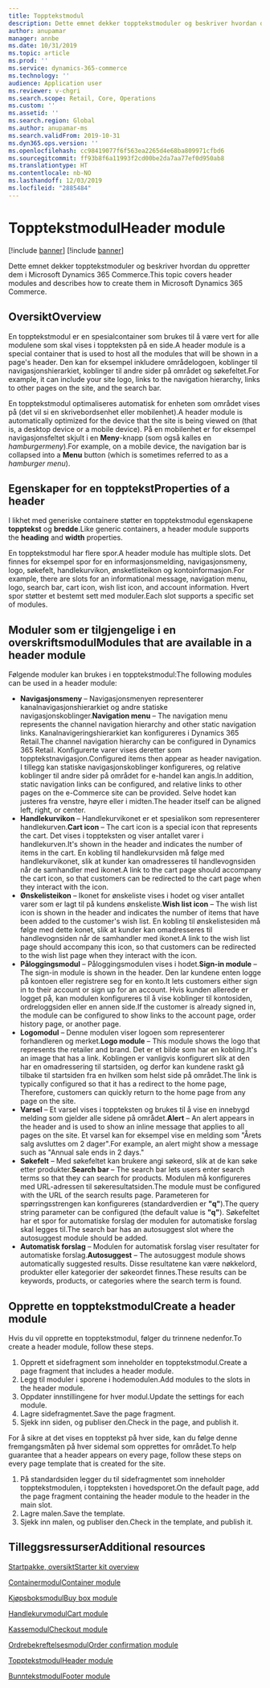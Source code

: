 ```yaml
---
title: Topptekstmodul
description: Dette emnet dekker topptekstmoduler og beskriver hvordan du oppretter dem i Microsoft Dynamics 365 Commerce.
author: anupamar
manager: annbe
ms.date: 10/31/2019
ms.topic: article
ms.prod: ''
ms.service: dynamics-365-commerce
ms.technology: ''
audience: Application user
ms.reviewer: v-chgri
ms.search.scope: Retail, Core, Operations
ms.custom: ''
ms.assetid: ''
ms.search.region: Global
ms.author: anupamar-ms
ms.search.validFrom: 2019-10-31
ms.dyn365.ops.version: ''
ms.openlocfilehash: cc98419077f6f563ea2265d4e68ba809971cfbd6
ms.sourcegitcommit: ff93b8f6a11993f2cd00be2da7aa77ef0d950ab8
ms.translationtype: HT
ms.contentlocale: nb-NO
ms.lasthandoff: 12/03/2019
ms.locfileid: "2885484"
---
```

# <a name="header-module"></a><span data-ttu-id="b0281-103">Topptekstmodul</span><span class="sxs-lookup"><span data-stu-id="b0281-103">Header module</span></span>

[!include [banner](includes/preview-banner.md)]
[!include [banner](includes/banner.md)]

<span data-ttu-id="b0281-104">Dette emnet dekker topptekstmoduler og beskriver hvordan du oppretter dem i Microsoft Dynamics 365 Commerce.</span><span class="sxs-lookup"><span data-stu-id="b0281-104">This topic covers header modules and describes how to create them in Microsoft Dynamics 365 Commerce.</span></span>

## <a name="overview"></a><span data-ttu-id="b0281-105">Oversikt</span><span class="sxs-lookup"><span data-stu-id="b0281-105">Overview</span></span>

<span data-ttu-id="b0281-106">En topptekstmodul er en spesialcontainer som brukes til å være vert for alle modulene som skal vises i toppteksten på en side.</span><span class="sxs-lookup"><span data-stu-id="b0281-106">A header module is a special container that is used to host all the modules that will be shown in a page's header.</span></span> <span data-ttu-id="b0281-107">Den kan for eksempel inkludere områdelogoen, koblinger til navigasjonshierarkiet, koblinger til andre sider på området og søkefeltet.</span><span class="sxs-lookup"><span data-stu-id="b0281-107">For example, it can include your site logo, links to the navigation hierarchy, links to other pages on the site, and the search bar.</span></span>

<span data-ttu-id="b0281-108">En topptekstmodul optimaliseres automatisk for enheten som området vises på (det vil si en skrivebordsenhet eller mobilenhet).</span><span class="sxs-lookup"><span data-stu-id="b0281-108">A header module is automatically optimized for the device that the site is being viewed on (that is, a desktop device or a mobile device).</span></span> <span data-ttu-id="b0281-109">På en mobilenhet er for eksempel navigasjonsfeltet skjult i en **Meny**-knapp (som også kalles en *hamburgermeny*).</span><span class="sxs-lookup"><span data-stu-id="b0281-109">For example, on a mobile device, the navigation bar is collapsed into a **Menu** button (which is sometimes referred to as a *hamburger menu*).</span></span>

## <a name="properties-of-a-header"></a><span data-ttu-id="b0281-110">Egenskaper for en topptekst</span><span class="sxs-lookup"><span data-stu-id="b0281-110">Properties of a header</span></span>

<span data-ttu-id="b0281-111">I likhet med generiske containere støtter en topptekstmodul egenskapene **topptekst** og **bredde**.</span><span class="sxs-lookup"><span data-stu-id="b0281-111">Like generic containers, a header module supports the **heading** and **width** properties.</span></span>

<span data-ttu-id="b0281-112">En topptekstmodul har flere spor.</span><span class="sxs-lookup"><span data-stu-id="b0281-112">A header module has multiple slots.</span></span> <span data-ttu-id="b0281-113">Det finnes for eksempel spor for en informasjonsmelding, navigasjonsmeny, logo, søkefelt, handlekurvikon, ønsketlisteikon og kontoinformasjon.</span><span class="sxs-lookup"><span data-stu-id="b0281-113">For example, there are slots for an informational message, navigation menu, logo, search bar, cart icon, wish list icon, and account information.</span></span> <span data-ttu-id="b0281-114">Hvert spor støtter et bestemt sett med moduler.</span><span class="sxs-lookup"><span data-stu-id="b0281-114">Each slot supports a specific set of modules.</span></span>

## <a name="modules-that-are-available-in-a-header-module"></a><span data-ttu-id="b0281-115">Moduler som er tilgjengelige i en overskriftsmodul</span><span class="sxs-lookup"><span data-stu-id="b0281-115">Modules that are available in a header module</span></span>

<span data-ttu-id="b0281-116">Følgende moduler kan brukes i en topptekstmodul:</span><span class="sxs-lookup"><span data-stu-id="b0281-116">The following modules can be used in a header module:</span></span>

- <span data-ttu-id="b0281-117">**Navigasjonsmeny** – Navigasjonsmenyen representerer kanalnavigasjonshierarkiet og andre statiske navigasjonskoblinger.</span><span class="sxs-lookup"><span data-stu-id="b0281-117">**Navigation menu** – The navigation menu represents the channel navigation hierarchy and other static navigation links.</span></span> <span data-ttu-id="b0281-118">Kanalnavigeringshierarkiet kan konfigureres i Dynamics 365 Retail.</span><span class="sxs-lookup"><span data-stu-id="b0281-118">The channel navigation hierarchy can be configured in Dynamics 365 Retail.</span></span> <span data-ttu-id="b0281-119">Konfigurerte varer vises deretter som topptekstnavigasjon.</span><span class="sxs-lookup"><span data-stu-id="b0281-119">Configured items then appear as header navigation.</span></span> <span data-ttu-id="b0281-120">I tillegg kan statiske navigasjonskoblinger konfigureres, og relative koblinger til andre sider på området for e-handel kan angis.</span><span class="sxs-lookup"><span data-stu-id="b0281-120">In addition, static navigation links can be configured, and relative links to other pages on the e-Commerce site can be provided.</span></span> <span data-ttu-id="b0281-121">Selve hodet kan justeres fra venstre, høyre eller i midten.</span><span class="sxs-lookup"><span data-stu-id="b0281-121">The header itself can be aligned left, right, or center.</span></span>
- <span data-ttu-id="b0281-122">**Handlekurvikon** – Handlekurvikonet er et spesialikon som representerer handlekurven.</span><span class="sxs-lookup"><span data-stu-id="b0281-122">**Cart icon** – The cart icon is a special icon that represents the cart.</span></span> <span data-ttu-id="b0281-123">Det vises i toppteksten og viser antallet varer i handlekurven.</span><span class="sxs-lookup"><span data-stu-id="b0281-123">It's shown in the header and indicates the number of items in the cart.</span></span> <span data-ttu-id="b0281-124">En kobling til handlekurvsiden må følge med handlekurvikonet, slik at kunder kan omadresseres til handlevognsiden når de samhandler med ikonet.</span><span class="sxs-lookup"><span data-stu-id="b0281-124">A link to the cart page should accompany the cart icon, so that customers can be redirected to the cart page when they interact with the icon.</span></span>
- <span data-ttu-id="b0281-125">**Ønskelisteikon** – Ikonet for ønskeliste vises i hodet og viser antallet varer som er lagt til på kundens ønskeliste.</span><span class="sxs-lookup"><span data-stu-id="b0281-125">**Wish list icon** – The wish list icon is shown in the header and indicates the number of items that have been added to the customer's wish list.</span></span> <span data-ttu-id="b0281-126">En kobling til ønskelistesiden må følge med dette konet, slik at kunder kan omadresseres til handlevognsiden når de samhandler med ikonet.</span><span class="sxs-lookup"><span data-stu-id="b0281-126">A link to the wish list page should accompany this icon, so that customers can be redirected to the wish list page when they interact with the icon.</span></span>
- <span data-ttu-id="b0281-127">**Påloggingsmodul** – Påloggingsmodulen vises i hodet.</span><span class="sxs-lookup"><span data-stu-id="b0281-127">**Sign-in module** – The sign-in module is shown in the header.</span></span> <span data-ttu-id="b0281-128">Den lar kundene enten logge på kontoen eller registrere seg for en konto.</span><span class="sxs-lookup"><span data-stu-id="b0281-128">It lets customers either sign in to their account or sign up for an account.</span></span> <span data-ttu-id="b0281-129">Hvis kunden allerede er logget på, kan modulen konfigureres til å vise koblinger til kontosiden, ordreloggsiden eller en annen side.</span><span class="sxs-lookup"><span data-stu-id="b0281-129">If the customer is already signed in, the module can be configured to show links to the account page, order history page, or another page.</span></span>
- <span data-ttu-id="b0281-130">**Logomodul** – Denne modulen viser logoen som representerer forhandleren og merket.</span><span class="sxs-lookup"><span data-stu-id="b0281-130">**Logo module** – This module shows the logo that represents the retailer and brand.</span></span> <span data-ttu-id="b0281-131">Det er et bilde som har en kobling.</span><span class="sxs-lookup"><span data-stu-id="b0281-131">It's an image that has a link.</span></span> <span data-ttu-id="b0281-132">Koblingen er vanligvis konfigurert slik at den har en omadressering til startsiden, og derfor kan kundene raskt gå tilbake til startsiden fra en hvilken som helst side på området.</span><span class="sxs-lookup"><span data-stu-id="b0281-132">The link is typically configured so that it has a redirect to the home page, Therefore, customers can quickly return to the home page from any page on the site.</span></span>
- <span data-ttu-id="b0281-133">**Varsel** – Et varsel vises i toppteksten og brukes til å vise en innebygd melding som gjelder alle sidene på området.</span><span class="sxs-lookup"><span data-stu-id="b0281-133">**Alert** – An alert appears in the header and is used to show an inline message that applies to all pages on the site.</span></span> <span data-ttu-id="b0281-134">Et varsel kan for eksempel vise en melding som "Årets salg avsluttes om 2 dager".</span><span class="sxs-lookup"><span data-stu-id="b0281-134">For example, an alert might show a message such as "Annual sale ends in 2 days."</span></span>
- <span data-ttu-id="b0281-135">**Søkefelt** – Med søkefeltet kan brukere angi søkeord, slik at de kan søke etter produkter.</span><span class="sxs-lookup"><span data-stu-id="b0281-135">**Search bar** – The search bar lets users enter search terms so that they can search for products.</span></span> <span data-ttu-id="b0281-136">Modulen må konfigureres med URL-adressen til søkeresultatsiden.</span><span class="sxs-lookup"><span data-stu-id="b0281-136">The module must be configured with the URL of the search results page.</span></span> <span data-ttu-id="b0281-137">Parameteren for spørringsstrengen kan konfigureres (standardverdien er **"q"**).</span><span class="sxs-lookup"><span data-stu-id="b0281-137">The query string parameter can be configured (the default value is **"q"**).</span></span> <span data-ttu-id="b0281-138">Søkefeltet har et spor for automatiske forslag der modulen for automatiske forslag skal legges til.</span><span class="sxs-lookup"><span data-stu-id="b0281-138">The search bar has an autosuggest slot where the autosuggest module should be added.</span></span>
- <span data-ttu-id="b0281-139">**Automatisk forslag** – Modulen for automatisk forslag viser resultater for automatiske forslag.</span><span class="sxs-lookup"><span data-stu-id="b0281-139">**Autosuggest** – The autosuggest module shows automatically suggested results.</span></span> <span data-ttu-id="b0281-140">Disse resultatene kan være nøkkelord, produkter eller kategorier der søkeordet finnes.</span><span class="sxs-lookup"><span data-stu-id="b0281-140">These results can be keywords, products, or categories where the search term is found.</span></span>

## <a name="create-a-header-module"></a><span data-ttu-id="b0281-141">Opprette en topptekstmodul</span><span class="sxs-lookup"><span data-stu-id="b0281-141">Create a header module</span></span>

<span data-ttu-id="b0281-142">Hvis du vil opprette en topptekstmodul, følger du trinnene nedenfor.</span><span class="sxs-lookup"><span data-stu-id="b0281-142">To create a header module, follow these steps.</span></span>

1. <span data-ttu-id="b0281-143">Opprett et sidefragment som inneholder en topptekstmodul.</span><span class="sxs-lookup"><span data-stu-id="b0281-143">Create a page fragment that includes a header module.</span></span>
1. <span data-ttu-id="b0281-144">Legg til moduler i sporene i hodemodulen.</span><span class="sxs-lookup"><span data-stu-id="b0281-144">Add modules to the slots in the header module.</span></span>
1. <span data-ttu-id="b0281-145">Oppdater innstillingene for hver modul.</span><span class="sxs-lookup"><span data-stu-id="b0281-145">Update the settings for each module.</span></span>
1. <span data-ttu-id="b0281-146">Lagre sidefragmentet.</span><span class="sxs-lookup"><span data-stu-id="b0281-146">Save the page fragment.</span></span> 
1. <span data-ttu-id="b0281-147">Sjekk inn siden, og publiser den.</span><span class="sxs-lookup"><span data-stu-id="b0281-147">Check in the page, and publish it.</span></span>

<span data-ttu-id="b0281-148">For å sikre at det vises en topptekst på hver side, kan du følge denne fremgangsmåten på hver sidemal som opprettes for området.</span><span class="sxs-lookup"><span data-stu-id="b0281-148">To help guarantee that a header appears on every page, follow these steps on every page template that is created for the site.</span></span>

1. <span data-ttu-id="b0281-149">På standardsiden legger du til sidefragmentet som inneholder topptekstmodulen, i toppteksten i hovedsporet.</span><span class="sxs-lookup"><span data-stu-id="b0281-149">On the default page, add the page fragment containing the header module to the header in the main slot.</span></span>
1. <span data-ttu-id="b0281-150">Lagre malen.</span><span class="sxs-lookup"><span data-stu-id="b0281-150">Save the template.</span></span> 
1. <span data-ttu-id="b0281-151">Sjekk inn malen, og publiser den.</span><span class="sxs-lookup"><span data-stu-id="b0281-151">Check in the template, and publish it.</span></span>

## <a name="additional-resources"></a><span data-ttu-id="b0281-152">Tilleggsressurser</span><span class="sxs-lookup"><span data-stu-id="b0281-152">Additional resources</span></span>

[<span data-ttu-id="b0281-153">Startpakke, oversikt</span><span class="sxs-lookup"><span data-stu-id="b0281-153">Starter kit overview</span></span>](starter-kit-overview.md)

[<span data-ttu-id="b0281-154">Containermodul</span><span class="sxs-lookup"><span data-stu-id="b0281-154">Container module</span></span>](add-container-module.md)

[<span data-ttu-id="b0281-155">Kjøpsboksmodul</span><span class="sxs-lookup"><span data-stu-id="b0281-155">Buy box module</span></span>](add-buy-box.md)

[<span data-ttu-id="b0281-156">Handlekurvmodul</span><span class="sxs-lookup"><span data-stu-id="b0281-156">Cart module</span></span>](add-cart-module.md)

[<span data-ttu-id="b0281-157">Kassemodul</span><span class="sxs-lookup"><span data-stu-id="b0281-157">Checkout module</span></span>](add-checkout-module.md)

[<span data-ttu-id="b0281-158">Ordrebekreftelsesmodul</span><span class="sxs-lookup"><span data-stu-id="b0281-158">Order confirmation module</span></span>](order-confirmation-module.md)

[<span data-ttu-id="b0281-159">Topptekstmodul</span><span class="sxs-lookup"><span data-stu-id="b0281-159">Header module</span></span>](author-header-module.md)

[<span data-ttu-id="b0281-160">Bunntekstmodul</span><span class="sxs-lookup"><span data-stu-id="b0281-160">Footer module</span></span>](author-footer-module.md)

